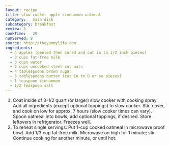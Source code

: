 ```yaml
---
layout: recipe
title: slow cooker apple cinnammon oatmeal
category:	main dish					
subcategory: breakfast
review: 5
cookTime:	20
numServed: 8
source:	http://theyummylife.com
ingredients:
  - 4 apples (peeled then cored and cut in to 1/2 inch pieces)
  - 3 cups fat-free milk
  - 3 cups water
  - 2 cups uncooked steel cut oats
  - 4 tablespoons brown sugar
  - 3 tablespoons butter (cut in to 8 or so pieces)
  - 1 teaspoon cinnammon
  - 1/2 teaspoon salt
---
```


1. Coat inside of 3-1/2 quart (or larger) slow cooker with cooking spray. Add all ingredients (except optional toppings) to slow cooker. Stir, cover, and cook on low for approx. 7 hours (slow cooker times can vary). Spoon oatmeal into bowls; add optional toppings, if desired. Store leftovers in refrigerator. Freezes well.
2. To reheat single servings: Put 1-cup cooked oatmeal in microwave proof bowl. Add 1/3 cup fat-free milk. Microwave on high for 1 minute; stir. Continue cooking for another minute, or until hot.
